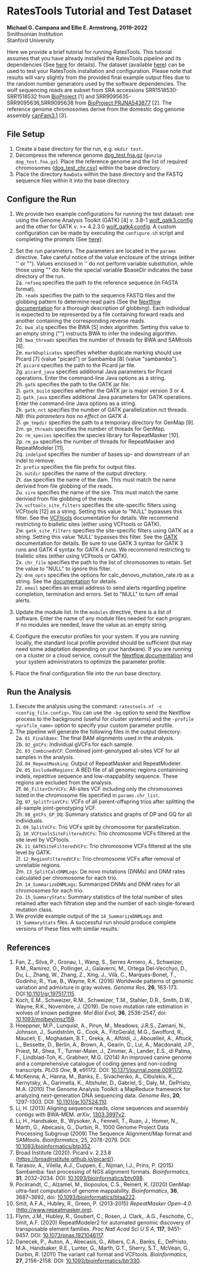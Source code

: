 # RatesTools Tutorial and Test Dataset

__Michael G. Campana and Ellie E. Armstrong, 2019-2022__  
Smithsonian Institution  
Stanford University  

Here we provide a brief tutorial for running RatesTools. This tutorial assumes that you have already installed the RatesTools pipeline and its dependencies (See [here](https://github.com/campanam/RatesTools#installation-and-configuration) for details). The dataset (available [here](###)) can be used to test your RatesTools installation and configuration. Please note that results will vary slightly from the provided final example output files due to the random number generators used by the software dependencies. The wolf sequencing reads are subset from SRA accessions SRR1518530-SRR1518532 from [BioProject](https://www.ncbi.nlm.nih.gov/bioproject/PRJNA255370) [1] and SRR9095635-SRR9095636,SRR9095638 from [BioProject PRJNA543877](https://www.ncbi.nlm.nih.gov/bioproject/PRJNA543877/) [2]. The reference genome chromosomes derive from the domestic dog genome assembly [canFam3.1](https://www.ncbi.nlm.nih.gov/assembly/GCF_000002285.3/) [3].  

## File Setup  
1. Create a base directory for the run, e.g. `mkdir test`.  
2. Decompress the reference genome [dog_test.fna.gz](dog_test.fna.gz) (`gunzip dog_test.fna.gz`). Place the reference genome and the list of required chromosomes ([dog_test_chr.csv](dog_test_chr.csv)] within the base directory.  
3. Place the directory `RawData` within the base directory and the FASTQ sequence files within it into the base directory.  

## Configure the Run  
1. We provide two example configurations for running the test dataset: one using the Genome Analysis Toolkit (GATK) [4] v. 3.8-1 [wolf_gatk3.config](wolf_gatk3.config) and the other for GATK v. >= 4.2.3.0 [wolf_gatk4.config](wolf_gatk4.config). A custom configuration can be made by executing the `configure.sh` script and completing the prompts (See [here](https://github.com/campanam/RatesTools/blob/main/README.md#configure-the-pipeline)).  
2. Set the run parameters. The parameters are located in the `params` directive. Take careful notice of the value enclosure of the strings (either '' or ""). Values enclosed in '' do not perform variable substitution, while those using "" do. Note the special variable $baseDir indicates the base directory of the run.    
2a. `refseq` specifies the path to the reference sequence (in FASTA format).  
2b. `reads` specifies the path to the sequence FASTQ files and the globbing pattern to determine read pairs (See the [Nextflow documentation](https://www.nextflow.io/docs/latest/channel.html#fromfilepairs) for a thorough description of globbing). Each individual is expected to be represented by a file containing forward reads and another containing the corresponding reverse reads.  
2c. `bwa_alg` specifies the BWA [5] index algorithm. Setting this value to an empty string ("") instructs BWA to infer the indexing algorithm.  
2d. `bwa_threads` specifies the number of threads for BWA and SAMtools [6].  
2e. `markDuplicates` specifies whether duplicate marking should use Picard [7] (value "picard") or Sambamba [8] (value "sambamba").  
2f. `picard` specifies the path to the Picard jar file.  
2g. `picard_java` specifies additional Java parameters for Picard operations. Enter the command-line Java options as a string.  
2h. `gatk` specifies the path to the GATK jar file.  
2i. `gatk_build` specifies whether the GATK jar is major version 3 or 4.  
2j. `gatk_java` specifies additional Java parameters for GATK operations. Enter the command-line Java options as a string.  
2k. `gatk_nct` specifies the number of GATK parallelization nct threads. *NB: this parameters has no effect on GATK 4*.  
2l. `gm_tmpdir` specifies the path to a temporary directory for GenMap [9].  
2m. `gm_threads` specifies the number of threads for GenMap.  
2o. `rm_species` specifies the species library for RepeatMasker [10].  
2p. `rm_pa` specifies the number of threads for RepeatMasker and RepeatModeler [11].  
2q. `indelpad` specifies the number of bases up- and downstream of an indel to remove.  
2r. `prefix` specifies the file prefix for output files.  
2s. `outdir` specifies the name of the output directory.  
2t. `dam` specifies the name of the dam. This must match the name derivied from file globbing of the reads.  
2u. `sire` specifies the name of the sire. This must match the name derivied from file globbing of the reads.  
2v. `vcftools_site_filters` specifies the site-specific filters using VCFtools [12] as a string. Setting this value to "NULL" bypasses this filter. See the [VCFtools](https://vcftools.github.io/) documentation for details. We recommend restricting to biallelic sites (either using VCFtools or GATK).  
2w. `gatk_site_filters` specifies the site-specific filters using GATK as a string. Setting this value 'NULL' bypasses this filter. See the [GATK](https://gatk.broadinstitute.org/) documentation for details. Be sure to use GATK 3 syntax for GATK 3 runs and GATK 4 syntax for GATK 4 runs. We recommend restricting to biallelic sites (either using VCFtools or GATK).  
2x. `chr_file` specifies the path to the list of chromosomes to retain. Set the value to "NULL" to ignore this filter.  
2y. `dnm_opts` specifies the options for calc_denovo_mutation_rate.rb as a string. See the [documentation](ruby_r_scripts.md#calc_denovo_mutation_raterb) for details.  
2z. `email` specifies an email address to send alerts regarding pipeline completion, termination and errors. Set to "NULL" to turn off email alerts.  

3. Update the module list. In the `modules` directive, there is a list of software. Enter the name of any module files needed for each program. If no modules are needed, leave the value as an empty string.  

4. Configure the executor profiles for your system. If you are running locally, the standard local profile provided should be sufficient (but may need some adaptation depending on your hardware). If you are running on a cluster or a cloud service, consult the [Nextflow documentation](https://www.nextflow.io/docs/latest/config.html) and your system administrators to optimize the parameter profile.  

5. Place the final configuration file into the run base directory.  

## Run the Analysis  
1. Execute the analysis using the command: `ratestools.nf -c <config_file.config>`. You can use the `-bg` option to send the Nextflow process to the background (useful for cluster systems) and the `-profile <profile_name>` option to specify your custom parameter profile.  
2. The pipeline will generate the following files in the output directory:  
2a. `01_FinalBams`: The final BAM alignments used in the analysis.  
2b. `02_gVCFs`: Individual gVCFs for each sample.  
2c. `03_CombinedVCF`: Combined joint-genotyped all-sites VCF for all samples in the analysis.  
2d. `04_RepeatMasking`: Output of RepeatMasker and RepeatModeler.  
2e. `05_ExcludedRegions`: A BED file of all genomic regions containining indels, repetitive sequence and low-mappability sequence. These regions are excluded from the analysis.  
2f. `06_FilterChrVCFs`: All-sites VCF including only the chromosomes listed in the chromosome file specified in `params.chr_list`.  
2g. `07_SplitTrioVCFs`: VCFs of all parent-offspring trios after splitting the all-sample joint-genotyping VCF.  
2h. `08_gVCFs_GP_DQ`: Summary statistics and graphs of DP and GQ for all individuals.  
2i. `09_SplitVCFs`: Trio VCFs split by chromosome for parallelization.  
2j. `10_VCFtoolsSiteFilteredVCFs`: Trio chromosome VCFs filtered at the site level by VCFtools.  
2k. `11_GATKSiteFilteredVCFs`: Trio chromosome VCFs filtered at the site level by GATK.  
2l. `12_RegionFilteredVCFs`: Trio chromosome VCFs after removal of unreliable regions.  
2m. `13_SplitCalcDNMLogs`: De novo mutations (DNMs) and DNM rates calculated per chromosome for each trio.  
2n. `14_SummarizeDNMLogs`: Summarized DNMs and DNM rates for all chromosomes for each trio.  
2o. `15_SummaryStats`: Summary statistics of the total number of sites retained after each filtration step and the number of each single-forward mutation class.  
3. We provide example output of the `14_SummarizeDNMLogs` and `15_SummaryStats` files. A successful run should produce complete versions of these files with similar results.  

## References  
1. Fan, Z., Silva, P., Gronau, I., Wang, S., Serres Armero, A., Schweizer, R.M., Ramirez, O., Pollinger, J., Galaverni, M., Ortega Del-Vecchyo, D., Du, L., Zhang, W., Zhang, Z., Xing, J., Vilà, C., Marques-Bonet, T., Godinho, R., Yue, B., Wayne, R.K. (2016) Worldwide patterns of genomic variation and admixture in gray wolves. *Genome Res*, __26__, 163-173. DOI:[10.1101/gr.197517.115](https://genome.cshlp.org/content/26/2/163.short).  
2. Koch, E.M., Schweizer, R.M., Schweizer, T.M., Stahler, D.R., Smith, D.W., Wayne, R.K., Novembre, J. (2019). De novo mutation rate estimation in wolves of known pedigree. *Mol Biol Evol*, __36__, 2536-2547, doi: [10.1093/molbev/msz159](https://academic.oup.com/mbe/article/36/11/2536/5531468?login=true).  
3. Hoeppner, M.P., Lunquist, A., Pirun, M., Meadows, J.R.S., Zamani, N., Johnson, J., Sundström, G., Cook, A., FitzGerald, M.G., Swofford, R., Mauceli, E., Moghadam, B.T., Greka, A., Alföldi, J., Abouelleil, A., Aftuck, L., Bessette, D., Berlin, A., Brown, A., Gearin, G., Lui, A., Macdonald, J.P., Priest, M., Shea, T., Turner-Maier, J., Zimmer, A., Lander, E.S., di Palma, F., Lindblad-Toh, K., Grabherr, M.G. (2014) An improved canine genome and a comprehensive catalogue of coding genes and non-coding transcripts. *PLOS One*, __9__, e91172. DOI: [10.1371/journal.pone.0091172](https://doi.org/10.1371/journal.pone.0091172).  
4.  McKenna, A., Hanna, M., Banks, E., Sivachenko, A., Cibulskis, K., Kernytsky, A., Garimella, K., Altshuler, D., Gabriel, S., Daly, M., DePristo, M.A. (2010) The Genome Analysis Toolkit: a MapReduce framework for analyzing next-generation DNA sequencing data. *Genome Res*, __20__, 1297-1303. DOI: [10.1101/gr.107524.110](https://genome.cshlp.org/content/20/9/1297.abstract).  
5.  Li, H. (2013) Aligning sequence reads, clone sequences and assembly contigs with BWA-MEM. *arXiv*, [1303.3997v2](https://arxiv.org/abs/1303.3997).  
6.  Li, H., Handsaker, B., Wysoker, A., Fennell, T., Ruan, J., Homer, N., Marth, G., Abecasis, G., Durbin, R., 1000 Genome Project Data Processing Subgroup (2009) The Sequence Alignment/Map format and SAMtools. *Bioinformatics*, 25, 2078-2079. DOI: [10.1093/bioinformatics/btp352](https://academic.oup.com/bioinformatics/article/25/16/2078/204688).  
7.  Broad Institute (2020). Picard v. 2.23.8 (https://broadinstitute.github.io/picard/).  
8. Tarasov, A., Vilella, A.J., Cuppen, E., Nijman, I.J., Prins, P. (2015) Sambamba: fast processing of NGS alignment formats. *Bioinformatics*, __31__, 2032–2034. DOI: [10.1093/bioinformatics/btv098](https://academic.oup.com/bioinformatics/article/31/12/2032/214758).  
9. Pockrandt, C., Alzamel, M., Iliopoulos, C.S., Reinert, K. (2020) GenMap: ultra-fast computation of genome mappability. *Bioinformatics*, __36__, 3687–3692, doi: [10.1093/bioinformatics/btaa222](https://academic.oup.com/bioinformatics/article/36/12/3687/5815974).  
10. Smit, A.F.A., Hubley, R., Green, P. (2013-2015) *RepeatMasker Open-4.0*. (http://www.repeatmasker.org).  
11. Flynn, J.M., Hubley, R., Goubert, C., Rosen, J. Clark,. A.G., Feschotte, C., Smit, A.F. (2020) RepeatModeler2 for automated genomic discovery of transposable element families. *Proc Natl Acad Sci U S A*, __117__, 9451-9457. DOI: [10.1073/pnas.1921046117](https://www.pnas.org/content/117/17/9451.short).  
12. Danecek, P., Auton, A., Abecasis, G., Albers, C.A., Banks, E., DePristo, M.A., Handsaker, R.E., Lunter, G., Marth, G.T., Sherry, S.T., McVean, G., Durbin, R. (2011) The variant call format and VCFtools. *Bioinformatics*, __27__, 2156–2158. DOI: [10.1093/bioinformatics/btr330](https://academic.oup.com/bioinformatics/article/27/15/2156/402296).  
